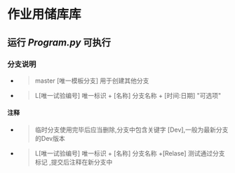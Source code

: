 # 作业用储库库

## 运行 *Program.py* 可执行

### 分支说明

- >master [唯一模板分支] 用于创建其他分支

- >L[唯一试验编号] 唯一标识 + [名称] 分支名称 + [时间:日期] "可选项"

#### 注释

- >临时分支使用完毕后应当删除,分支中包含关键字 [Dev],一般为最新分支的Dev版本
- >L[唯一试验编号] 唯一标识 + [名称] 分支名称 +[Relase] 测试通过分支标记 ,提交后注释在新分支中

